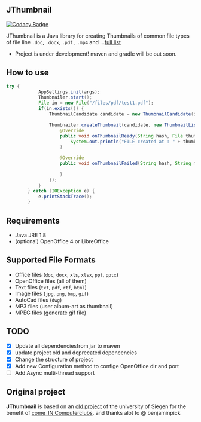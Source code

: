 ## JThumbnail

[![Codacy Badge](https://api.codacy.com/project/badge/Grade/17bbe0b4242d4f02a5d1a0288a6e6cbb)](https://app.codacy.com/app/makbn/JThumbnail?utm_source=github.com&utm_medium=referral&utm_content=makbn/JThumbnail&utm_campaign=Badge_Grade_Dashboard)

JThumbnail is a Java library for creating Thumbnails of common file types of file line `.doc`, `.docx`, `.pdf` , `.mp4` and ...[full list](#supported-file-formats)

*   Project is under development! maven and gradle will be out soon.

## How to use

```java
try {
            AppSettings.init(args);
            Thumbnailer.start();
            File in = new File("/files/pdf/test1.pdf");
            if(in.exists()) {
                ThumbnailCandidate candidate = new ThumbnailCandidate(in,"unique_code");

                Thumbnailer.createThumbnail(candidate, new ThumbnailListener() {
                    @Override
                    public void onThumbnailReady(String hash, File thumbnail) {
                        System.out.println("FILE created at : " + thumbnail.getAbsolutePath());
                    }

                    @Override
                    public void onThumbnailFailed(String hash, String message, int code) {

                    }
                });
            }
        } catch (IOException e) {
            e.printStackTrace();
        }
```

## Requirements

*   Java JRE 1.8
*   (optional) OpenOffice 4 or LibreOffice

## Supported File Formats

*   Office files (`doc`, `docx`, `xls`, `xlsx`, `ppt`, `pptx`)
*   OpenOffice files (all of them)
*   Text files (`txt`, `pdf`, `rtf`, `html`)
*   Image files (`jpg`, `png`, `bmp`, `gif`)
*   AutoCad files (`dwg`)
*   MP3 files (user album-art as thumbnail)
*   MPEG files (generate gif file)

## TODO

*   [x] Update all dependenciesfrom jar to maven
*   [x] update project old and deprecated depencencies
*   [x] Change the structure of project
*   [X] Add new Configuration method to confige OpenOffice dir and port 
*   [ ] Add Async multi-thread support

## Original project

**JThumbnail** is based on an [old project](https://github.com/benjaminpick/java-thumbnailer) of the university of Siegen for the benefit of [come_IN Computerclubs](http://www.computerclub-comein.de). and thanks alot to @ benjaminpick
